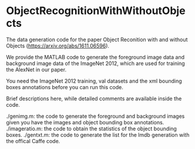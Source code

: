 # ObjectRecognitionWithWithoutObjects

The data generation code for the paper Object Reconition with and without Objects (https://arxiv.org/abs/1611.06596).

We provide the MATLAB code to generate the foreground image data and background image data of the ImageNet 2012, which are used for training the AlexNet in our paper.

You need the ImageNet 2012 training, val datasets and the xml bounding boxes annotations before you can run this code.


Brief descriptions here, while detailed comments are available inside the code. 

./genimg.m: the code to generate the foreground and background images given you have the images and object bounding box annotations.
./imageratio.m: the code to obtain the statistics of the object bounding boxes.
./gentxt.m: the code to generate the list for the lmdb generation with the offical Caffe code.

